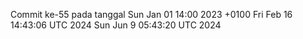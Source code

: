 Commit ke-55 pada tanggal Sun Jan 01 14:00 2023 +0100
Fri Feb 16 14:43:06 UTC 2024
Sun Jun  9 05:43:20 UTC 2024
